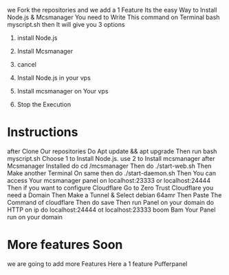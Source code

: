 we Fork the repositories
and we add a 1 Feature 
Its the easy Way to Install Node.js & Mcsmanager
You need to Write This command on Terminal
bash myscript.sh
then It will give you 3 options
1. install Node.js
2. Install Mcsmanager
3. cancel

1. Install Node.js in your vps
2. Install mcsmanager on Your vps
3. Stop the Execution


# Instructions
after Clone Our repositories Do Apt update && apt upgrade
Then run bash myscript.sh
Choose 1 to Install Node.js. use 2 to Install mcsmanager
after Mcsmanager Installed do cd /mcsmanager
Then do ./start-web.sh Then Make another Terminal On same then do
./start-daemon.sh
Then You can access Your mcsmanager panel on localhost:23333
or localhost:24444
Then if you want to configure Cloudflare 
Go to Zero Trust Cloudflare you need a Domain
Then Make a Tunnel & Select debian 
64amr
Then Paste The Command of cloudflare Then do save
Then run Panel on your domain do HTTP 
on ip do localhost:24444 ot localhost:23333
boom Bam Your Panel run on your domain



# More features Soon
we are going to add more Features Here a 1 feature Pufferpanel
